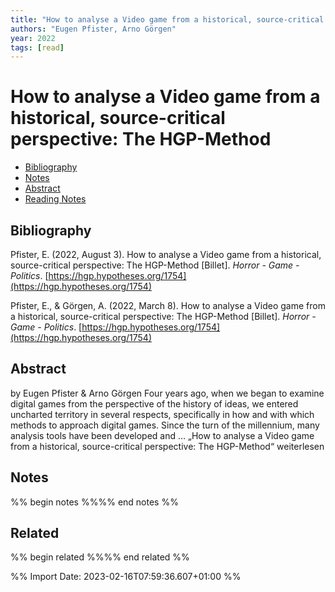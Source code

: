 ```yaml
---
title: "How to analyse a Video game from a historical, source-critical perspective: The HGP-Method"
authors: "Eugen Pfister, Arno Görgen"
year: 2022
tags: [read]
---
```

# How to analyse a Video game from a historical, source-critical perspective: The HGP-Method

- [Bibliography](#bibliography)
- [Notes](#notes)
- [Abstract](#abstract)
- [Reading Notes](#reading-notes)

## Bibliography
Pfister, E. (2022, August 3). How to analyse a Video game from a historical, source-critical perspective: The HGP-Method [Billet]. _Horror - Game - Politics_. [https://hgp.hypotheses.org/1754](https://hgp.hypotheses.org/1754)

Pfister, E., & Görgen, A. (2022, March 8). How to analyse a Video game from a historical, source-critical perspective: The HGP-Method [Billet]. _Horror - Game - Politics_. [https://hgp.hypotheses.org/1754](https://hgp.hypotheses.org/1754)

## Abstract
by Eugen Pfister & Arno Görgen Four years ago, when we began to examine digital games from the perspective of the history of ideas, we entered uncharted territory in several respects, specifically in how and with which methods to approach digital games. Since the turn of the millennium, many analysis tools have been developed and … „How to analyse a Video game from a historical, source-critical perspective: The HGP-Method“ weiterlesen

## Notes
%% begin notes %%%% end notes %%


## Related
%% begin related %%%% end related %%

%% Import Date: 2023-02-16T07:59:36.607+01:00 %%
